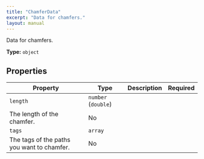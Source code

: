 ```yaml
---
title: "ChamferData"
excerpt: "Data for chamfers."
layout: manual
---
```


Data for chamfers.


**Type:** `object`




## Properties

| Property | Type | Description | Required |
|----------|------|-------------|----------|
| `length` | `number` (`double`)
 | The length of the chamfer. | No |
| `tags` | `array`
 | The tags of the paths you want to chamfer. | No |



